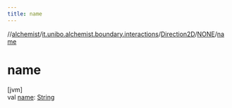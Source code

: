 ```yaml
---
title: name
---
```

//[alchemist](../../../../index.html)/[it.unibo.alchemist.boundary.interactions](../../index.html)/[Direction2D](../index.html)/[NONE](index.html)/[name](name.html)



# name



[jvm]\
val [name](name.html): [String](https://kotlinlang.org/api/latest/jvm/stdlib/kotlin/-string/index.html)




